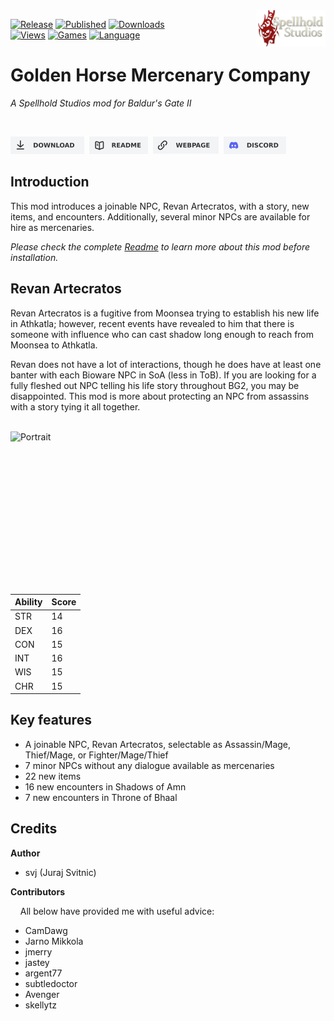 <picture>
  <source media="(prefers-color-scheme: dark)" srcset="https://raw.githubusercontent.com/Spellhold-Studios/Spellhold-Studios.github.io/main/assets/images/shs-corner-logo.png" />
  <source media="(prefers-color-scheme: light)" srcset="https://raw.githubusercontent.com/Spellhold-Studios/Spellhold-Studios.github.io/main/assets/images/shs-corner-logo.png" />
  <img align="right" alt="SHS logo" src="https://raw.githubusercontent.com/Spellhold-Studios/Spellhold-Studios.github.io/main/assets/images/shs-corner-logo.png" width="22%">
</picture>

[![Release](https://img.shields.io/github/v/release/Spellhold-Studios/Golden-Horse?include_prereleases&color=%2392403a)](https://github.com/Spellhold-Studios/Golden-Horse/releases/latest)
[![Published](https://img.shields.io/github/release-date/Spellhold-Studios/Golden-Horse?display_date=published_at&label=published&color=%2392403a)](https://github.com/Spellhold-Studios/Golden-Horse/releases/latest)
[![Downloads](https://img.shields.io/github/downloads/Spellhold-Studios/Golden-Horse/total?color=%2392403a)](https://github.com/Spellhold-Studios/Golden-Horse/releases)
<br>
[![Views](https://badges.pufler.dev/visits/Spellhold-Studios/Golden-Horse?label=views&color=%2392403a)](https://github.com/Spellhold-Studios/Golden-Horse/releases)
[![Games](https://img.shields.io/badge/games-BG2%20%a0%20BGT-%2392403a)](https://github.com/Spellhold-Studios/Golden-Horse/releases)
[![Language](https://img.shields.io/badge/language-en-%2392403a)](https://github.com/Spellhold-Studios/Golden-Horse/releases)

# Golden Horse Mercenary Company

*A Spellhold Studios mod for Baldur's Gate II*

<br>

[<img alt="Download" src="https://raw.githubusercontent.com/Spellhold-Studios/Spellhold-Studios.github.io/main/assets/buttons/download.svg" height="28">](https://github.com/Spellhold-Studios/Golden-Horse/releases/latest)&nbsp;
[<img alt="Readme" src="https://raw.githubusercontent.com/Spellhold-Studios/Spellhold-Studios.github.io/main/assets/buttons/readme.svg" height="28">](https://spellhold-studios.github.io/readmes/golden-horse/golden_horse_readme.txt)&nbsp;
[<img alt="Webpage" src="https://raw.githubusercontent.com/Spellhold-Studios/Spellhold-Studios.github.io/main/assets/buttons/webpage.svg" height="28">](https://spellhold-studios.github.io/)&nbsp;
[<img alt="Discord" src="https://raw.githubusercontent.com/Spellhold-Studios/Spellhold-Studios.github.io/main/assets/buttons/discord-blue.svg" height="28">](https://discord.gg/pE2Njbdb2a)

## Introduction

This mod introduces a joinable NPC, Revan Artecratos, with a story, new items, and encounters. Additionally, several minor NPCs are available for hire as mercenaries.

*Please check the complete [Readme](https://spellhold-studios.github.io/readmes/golden-horse/golden_horse_readme.txt) to learn more about this mod before installation.*

## Revan Artecratos

Revan Artecratos is a fugitive from Moonsea trying to establish his new life in Athkatla; however, recent events have revealed to him that there is someone with influence who can cast shadow long enough to reach from Moonsea to Athkatla.

Revan does not have a lot of interactions, though he does have at least one banter with each Bioware NPC in SoA (less in ToB). If you are looking for a fully fleshed out NPC telling his life story throughout BG2, you may be disappointed. This mod is more about protecting an NPC from assassins with a story tying it all together.

<br>

<picture>
  <source media="(prefers-color-scheme: dark)" srcset="https://spellhold-studios.github.io/readmes/golden-horse/revan.jpg" />
  <source media="(prefers-color-scheme: light)" srcset="https://spellhold-studios.github.io/readmes/golden-horse/revan.jpg" />
  <img align="left" alt="Portrait" src="https://spellhold-studios.github.io/readmes/golden-horse/revan.jpg" height="260">
</picture>

|  Ability  | Score |
| :-------- | :---- |
| STR       | 14    |
| DEX       | 16    |
| CON       | 15    |
| INT       | 16    |
| WIS       | 15    |
| CHR       | 15    |

## Key features

- A joinable NPC, Revan Artecratos, selectable as Assassin/Mage, Thief/Mage, or Fighter/Mage/Thief
- 7 minor NPCs without any dialogue available as mercenaries
- 22 new items
- 16 new encounters in Shadows of Amn
- 7 new encounters in Throne of Bhaal

## Credits

<!-- double white space after each credits **Heading** -->

**Author**  

- svj (Juraj Svitnic)

**Contributors**  

&nbsp;&nbsp;&nbsp; All below have provided me with useful advice:

- CamDawg
- Jarno Mikkola
- jmerry
- jastey
- argent77
- subtledoctor
- Avenger
- skellytz
